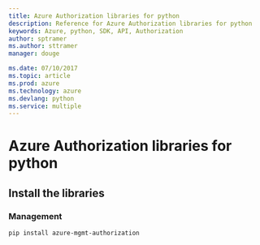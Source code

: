 ```yaml
---
title: Azure Authorization libraries for python
description: Reference for Azure Authorization libraries for python
keywords: Azure, python, SDK, API, Authorization
author: sptramer
ms.author: sttramer
manager: douge

ms.date: 07/10/2017
ms.topic: article
ms.prod: azure
ms.technology: azure
ms.devlang: python
ms.service: multiple
---
```


# Azure Authorization libraries for python

## Install the libraries


### Management

```bash
pip install azure-mgmt-authorization
```
